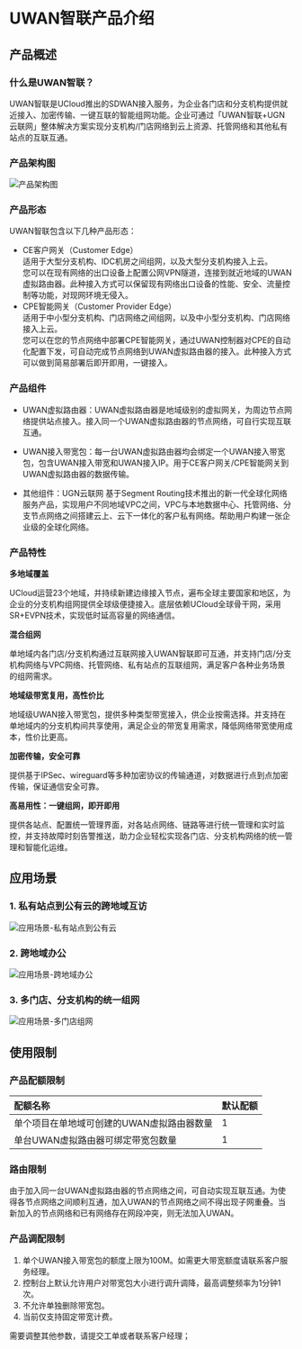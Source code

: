 

# UWAN智联产品介绍

## 产品概述

### 什么是UWAN智联？

UWAN智联是UCloud推出的SDWAN接入服务，为企业各门店和分支机构提供就近接入、加密传输、一键互联的智能组网功能。企业可通过「UWAN智联+UGN云联网」整体解决方案实现分支机构/门店网络到云上资源、托管网络和其他私有站点的互联互通。 

### 产品架构图
 ![产品架构图](/images/架构图.png)

### 产品形态
UWAN智联包含以下几种产品形态：
* CE客户网关（Customer Edge）<br>
适用于大型分支机构、IDC机房之间组网，以及大型分支机构接入上云。<br>
您可以在现有网络的出口设备上配置公网VPN隧道，连接到就近地域的UWAN虚拟路由器。此种接入方式可以保留现有网络出口设备的性能、安全、流量控制等功能，对现网环境无侵入。
* CPE智能网关（Customer Provider Edge）<br>
适用于中小型分支机构、门店网络之间组网，以及中小型分支机构、门店网络接入上云。<br>
您可以在您的节点网络中部署CPE智能网关，通过UWAN控制器对CPE的自动化配置下发，可自动完成节点网络到UWAN虚拟路由器的接入。此种接入方式可以做到简易部署后即开即用，一键接入。

### 产品组件
- UWAN虚拟路由器：UWAN虚拟路由器是地域级别的虚拟网关，为周边节点网络提供站点接入。接入同一个UWAN虚拟路由器的节点网络，可自行实现互联互通。
- UWAN接入带宽包：每一台UWAN虚拟路由器均会绑定一个UWAN接入带宽包，包含UWAN接入带宽和UWAN接入IP。用于CE客户网关/CPE智能网关到UWAN虚拟路由器的数据传输。
 
- 其他组件：UGN云联网
基于Segment Routing技术推出的新一代全球化网络服务产品，实现用户不同地域VPC之间，VPC与本地数据中心、托管网络、分支节点网络之间搭建云上、云下一体化的客户私有网络。帮助用户构建一张企业级的全球化网络。



### 产品特性

**多地域覆盖**

UCloud运营23个地域，并持续新建边缘接入节点，遍布全球主要国家和地区，为企业的分支机构组网提供全球级便捷接入。底层依赖UCloud全球骨干网，采用SR+EVPN技术，实现低时延高容量的网络通信。

**混合组网**

单地域内各门店/分支机构通过互联网接入UWAN智联即可互通，并支持门店/分支机构网络与VPC网络、托管网络、私有站点的互联组网，满足客户各种业务场景的组网需求。

**地域级带宽复用，高性价比**

地域级UWAN接入带宽包，提供多种类型带宽接入，供企业按需选择。并支持在单地域内的分支机构间共享使用，满足企业的带宽复用需求，降低网络带宽使用成本，性价比更高。

**加密传输，安全可靠**

提供基于IPSec、wireguard等多种加密协议的传输通道，对数据进行点到点加密传输，保证通信安全可靠。

**高易用性：一键组网，即开即用**

  提供各站点、配置统一管理界面，对各站点网络、链路等进行统一管理和实时监控，并支持故障时刻告警推送，助力企业轻松实现各门店、分支机构网络的统一管理和智能化运维。


## 应用场景

### 1.  私有站点到公有云的跨地域互访
![应用场景-私有站点到公有云](/images/应用场景-私有站点到公有云.png)


### 2. 跨地域办公
![应用场景-跨地域办公](/images/应用场景-跨地域办公.png)


### 3. 多门店、分支机构的统一组网
![应用场景-多门店组网](/images/应用场景-多门店组网.png)




## 使用限制

### **产品配额限制**
| **配额名称**      | **默认配额**                     
| :---------------- |:---------------- |
| 单个项目在单地域可创建的UWAN虚拟路由器数量      | 1 
| 单台UWAN虚拟路由器可绑定带宽包数量     | 1


### **路由限制**
由于加入同一台UWAN虚拟路由器的节点网络之间，可自动实现互联互通。为使得各节点网络之间顺利互通，加入UWAN的节点网络之间不得出现子网重叠。当新加入的节点网络和已有网络存在网段冲突，则无法加入UWAN。

   

### 产品调配限制

1. 单个UWAN接入带宽包的额度上限为100M。如需更大带宽额度请联系客户服务经理。
2. 控制台上默认允许用户对带宽包大小进行调升调降，最高调整频率为1分钟1次。
3. 不允许单独删除带宽包。
4. 当前仅支持固定带宽计费。

需要调整其他参数，请提交工单或者联系客户经理；

